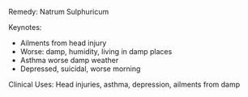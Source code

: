 Remedy: Natrum Sulphuricum

Keynotes:
- Ailments from head injury
- Worse: damp, humidity, living in damp places
- Asthma worse damp weather
- Depressed, suicidal, worse morning

Clinical Uses: Head injuries, asthma, depression, ailments from damp